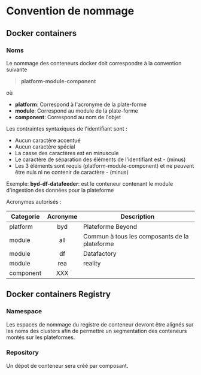 # Convention de nommage

## Docker containers

### Noms

Le nommage des conteneurs docker doit correspondre à la convention suivante

>**platform-module-component**

où

- **platform**: Correspond à l'acronyme de la plate-forme
- **module**: Correspond au module de la plate-forme
- **component**: Correspond au nom de l'objet

Les contraintes syntaxiques de l'identifiant sont :

- Aucun caractère accentué
- Aucun caractère spécial
- La casse des caractères est en minuscule
- Le caractère de séparation des éléments de l'identifiant est - (minus)
- Les 3 éléments sont requis (platform-module-component) et ne peuvent être nuls ni ne contenir de caractère - (minus)

Exemple:
**byd-df-datafeeder**: est le conteneur contenant le module d'ingestion des données pour la plateforme

Acronymes autorisés :

|Categorie|**Acronyme**|Description|
|---|:---:|---|
|platform|byd|Plateforme Beyond|
|module|all|Commun à tous les composants de la plateforme |
|module|df|Datafactory|
|module|rea|reality|
|component|XXX||

## Docker containers Registry

### Namespace

Les espaces de nommage du registre de conteneur devront être alignés sur les noms des clusters afin de permettre un segmentation des conteneurs montés sur les plateformes.

### Repository

Un dépot de conteneur sera créé par composant.
